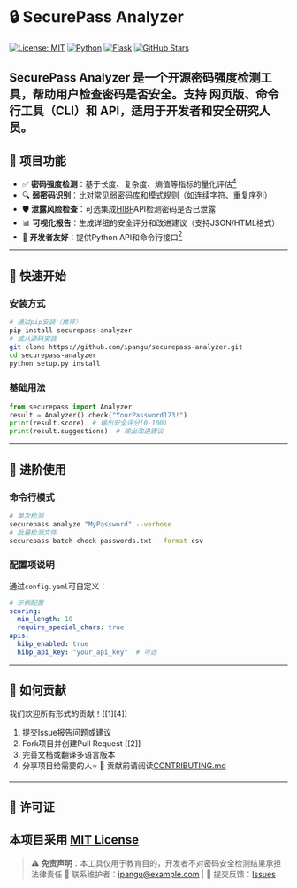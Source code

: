
# 🔒 SecurePass Analyzer  

[![License: MIT](https://img.shields.io/badge/License-MIT-blue.svg)](https://opensource.org/licenses/MIT)
[![Python](https://img.shields.io/badge/Python-3.8%2B-blue)](https://www.python.org/)
[![Flask](https://img.shields.io/badge/Flask-2.0%2B-lightgrey)](https://flask.palletsprojects.com/)
[![GitHub Stars](https://img.shields.io/github/stars/你的用户名/securepass-analyzer?style=social)](https://github.com/你的用户名/securepass-analyzer)

**SecurePass Analyzer** 是一个开源密码强度检测工具，帮助用户检查密码是否安全。支持 **网页版、命令行工具（CLI）和 API**，适用于开发者和安全研究人员。  
---
## 🎯 项目功能
- ✅ **密码强度检测**：基于长度、复杂度、熵值等指标的量化评估[<sup data-citation='{&quot;url&quot;:&quot;https://github.com/&quot;,&quot;title&quot;:&quot;GitHub · Build and ship software on a single, collaborative platform&quot;,&quot;content&quot;:&quot;Dismiss alert {{ message }} Build and ship software on a single, collaborative platform Join the world’s most widely adopted AI-powered developer platform. CodePlanCollaborateAutomateSecure Code Build code quickly and more securely with GitHub Copilot embedded throughout your workflows. GitHub is used by Pause Accelerate performance With GitHub Copilot embedded throughout the platform, you can simplify your toolchain, automate tasks, and improve the developer experience. Join the world’s most widely adopted AI-powered developer platform to build the technologies that redefine what’s possible.&quot;}'>4</sup>](https://github.com/)
- 🔍 **弱密码识别**：比对常见弱密码库和模式规则（如连续字符、重复序列）
- 🛡 **泄露风险检查**：可选集成[HIBP](https://haveibeenpwned.com/API)API检测密码是否已泄露
- 📊 **可视化报告**：生成详细的安全评分和改进建议（支持JSON/HTML格式）
- 🔧 **开发者友好**：提供Python API和命令行接口[<sup data-citation='{&quot;url&quot;:&quot;https://docs.github.com/en/get-started/writing-on-github/getting-started-with-writing-and-formatting-on-github/basic-writing-and-formatting-syntax&quot;,&quot;title&quot;:&quot;Basic writing and formatting syntax - GitHub Docs&quot;,&quot;content&quot;:&quot;Basic writing and formatting syntax - GitHub Docs Skip to main content GitHub Docs Version: Free, Pro, &amp; Team Search GitHub DocsSearch Select language: current language is English Open Search BarClose Search Bar Open Menu Open Sidebar Get started/ Writing on GitHub/ Start writing on GitHub/ Basic formatting syntax Home Get started Start your journey About GitHub and Git Create an account Hello World Set up your profile Find inspiration Download files Upload a project Learning resources Onboarding Getting started with your GitHub account Getting started with GitHub Team Getting started with the GitHub Enterprise Cloud trial Getting started with GitHub Enterprise Cloud Using GitHub GitHub flow Connecting to GitHub Communicating on GitHub Feature preview Supported browsers GitHub Mobile Allow network access Connectivity problems Learning about GitHub GitHub’s plans GitHub language support Types of GitHub accounts Access permissions GitHub Advanced Security Changes to GitHub plans GitHub glossary Learn to code Reuse people&apos;s code Debug with Copilot Accessibility Manage theme settings Keyboard shortcuts GitHub Command Palette Writing on GitHub Start writing on GitHub Quickstart About writing &amp; formatting Basic formatting syntax Work with advanced formatting Organized data with tables Collapsed sections Create code blocks Create diagrams Mathematical expressions Auto linked references Attaching files About task lists Permanent links to code Using keywords in issues and pull requests Work with saved replies About saved replies Creating a saved reply Editing a saved reply Deleting a saved reply Using saved replies Share content with gists Creating gists Forking and cloning gists Saving gists with stars Moderating gist comments Explore projects Contribute to open source Use Copilot to explore projects Contribute to a project Save repositories with stars Following people Following organizations Getting started with Git Set up Git Set your username Caching credentials Git passwords macOS Keychain credentials Git workflows About remote repositories Manage remote repositories Associate text editors Handle line endings Ignoring files Git cheatsheet Using Git About Git Push commits to a remote Get changes from a remote Non-fast-forward error Splitting a subfolder About Git subtree merges About Git rebase Git rebase Resolve conflicts after rebase Special characters in names Maximum push limit Exploring integrations About using integrations About building integrations Featured integrations GitHub Developer Program Archive account and public repos Request account archive GitHub Archive program Using GitHub Docs Docs versions Hover cards GitHub Certifications About GitHub Certifications Registering for an exam Get started/ Writing on GitHub/ Start writing on GitHub/ Basic formatting syntax Basic writing and formatting syntax Create sophisticated formatting for your prose and code on GitHub with simple syntax. Markdown can be used in the GitHub web interface. In this article Headings Styling text Quoting text Quoting code Supported color models Links Section links Relative links Custom anchors Line breaks Images Lists Task lists Mentioning people and teams Referencing issues and pull requests Referencing external resources Uploading assets Using emojis Paragraphs Footnotes Alerts Hiding content with comments Ignoring Markdown formatting Disabling Markdown rendering Further reading Headings To create a heading, add one to six # symbols before your heading text. Styling text You can indicate emphasis with bold, italic, strikethrough, subscript, or superscript text in comment fields and .md files.&quot;}'>2</sup>](https://docs.github.com/en/get-started/writing-on-github/getting-started-with-writing-and-formatting-on-github/basic-writing-and-formatting-syntax)
---
## 🚀 快速开始
### 安装方式
```bash
# 通过pip安装（推荐）
pip install securepass-analyzer
# 或从源码安装
git clone https://github.com/ipangu/securepass-analyzer.git
cd securepass-analyzer
python setup.py install
```

### 基础用法
```python
from securepass import Analyzer
result = Analyzer().check("YourPassword123!")
print(result.score)  # 输出安全评分(0-100)
print(result.suggestions)  # 输出改进建议
```
---
## 📝 进阶使用
### 命令行模式
```bash
# 单次检测
securepass analyze "MyPassword" --verbose
# 批量检测文件
securepass batch-check passwords.txt --format csv
```
### 配置项说明
通过`config.yaml`可自定义：
```yaml
# 示例配置
scoring:
  min_length: 10
  require_special_chars: true
apis:
  hibp_enabled: true
  hibp_api_key: "your_api_key"  # 可选
```
---
## 🤝 如何贡献
我们欢迎所有形式的贡献！[[1][4]]
1. 提交Issue报告问题或建议
2. Fork项目并创建Pull Request [[2]]
3. 完善文档或翻译多语言版本
4. 分享项目给需要的人⭐️
📌 贡献前请阅读[CONTRIBUTING.md](CONTRIBUTING.md)
---
## 📜 许可证
本项目采用 [MIT License](LICENSE)
---
> ⚠️ **免责声明**：本工具仅用于教育目的，开发者不对密码安全检测结果承担法律责任
> 📧 联系维护者：ipangu@example.com | 💬 提交反馈：[Issues](https://github.com/ipangu/securepass-analyzer/issues)
```
